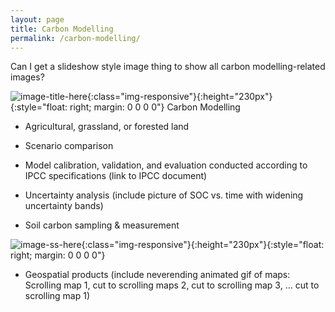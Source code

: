 ```yaml
---
layout: page
title: Carbon Modelling
permalink: /carbon-modelling/
---
```


<!--
Soil Carbon Project Consulting

-->


Can I get a slideshow style image thing to show all carbon modelling-related images?


![image-title-here](/assets/test.jpeg){:class="img-responsive"}{:height="230px"}{:style="float: right; margin: 0 0 0 0"}
Carbon Modelling

- Agricultural, grassland, or forested land

- Scenario comparison

- Model calibration, validation, and evaluation conducted according to IPCC specifications (link to IPCC document)

- Uncertainty analysis (include picture of SOC vs. time with widening uncertainty bands)

- Soil carbon sampling & measurement

![image-ss-here](/assets/test.jpeg){:class="img-responsive"}{:height="230px"}{:style="float: right; margin: 0 0 0 0"}
- Geospatial products (include neverending animated gif of maps: Scrolling map 1, cut to scrolling maps 2, cut to scrolling map 3, ... cut to scrolling map 1)